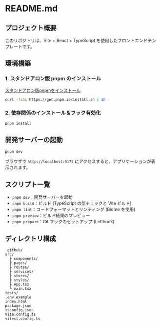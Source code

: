 # README.md

## プロジェクト概要

このリポジトリは、Vite + React + TypeScript を使用したフロントエンドテンプレートです。

## 環境構築

### 1. スタンドアロン版 pnpm のインストール

[スタンドアロン版pnpmをインストール](https://pnpm.io/ja/installation#%E3%82%B9%E3%82%BF%E3%83%B3%E3%83%89%E3%82%A2%E3%83%AD%E3%83%B3%E3%82%B9%E3%82%AF%E3%83%AA%E3%83%97%E3%83%88%E3%82%92%E4%BD%BF%E7%94%A8%E3%81%99%E3%82%8B)

```bash
curl -fsSL https://get.pnpm.io/install.sh | sh -
```

### 2. 依存関係のインストール＆フック有効化

```bash
pnpm install
```

## 開発サーバーの起動

```bash
pnpm dev
```

ブラウザで `http://localhost:5173` にアクセスすると、アプリケーションが表示されます。

## スクリプト一覧

* `pnpm dev`：開発サーバーを起動
* `pnpm build`：ビルド (TypeScript の型チェックと Vite ビルド)
* `pnpm lint`：コードフォーマットとリンティング (Biome を使用)
* `pnpm preview`：ビルド結果のプレビュー
* `pnpm prepare`：Git フックのセットアップ (Lefthook)

## ディレクトリ構成

```
.github/                
src/                    
  ├ components/         
  ├ pages/              
  ├ routes/             
  ├ services/           
  ├ stores/             
  ├ styles/             
  ├ App.tsx             
  └ main.tsx            
tests/                  
.env.example            
index.html              
package.json            
tsconfig.json           
vite.config.ts          
vitest.config.ts        
```